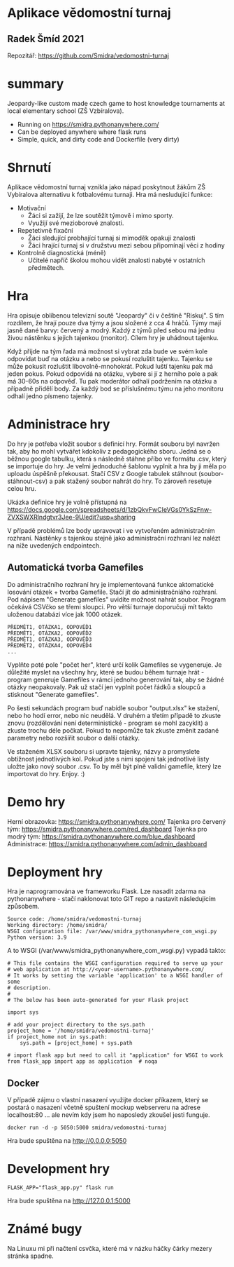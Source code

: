 # Aplikace vědomostní turnaj
## Radek Šmíd 2021
Repozitář: https://github.com/Smidra/vedomostni-turnaj

# summary
Jeopardy-like custom made czech game to host knowledge tournaments at local elementary school (ZŠ Vzbíralova).

- Running on https://smidra.pythonanywhere.com/
- Can be deployed anywhere where flask runs
- Simple, quick, and dirty code and Dockerfile (very dirty)


# Shrnutí
Aplikace vědomostní turnaj vznikla jako nápad poskytnout žákům ZŠ Vybíralova alternativu k fotbalovému turnaji. Hra má nesludující funkce:
- Motivační
	- Žáci si zažijí, že lze soutěžit týmově i mimo sporty.
	- Využijí své mezioborové znalosti.
- Repetetivně fixační
	- Žáci sledující probhající turnaj si mimoděk opakují znalosti
	- Žáci hrající turnaj si v družstvu mezi sebou připomínají věci z hodiny
- Kontrolně diagnostická (méně)
	- Učitelé napříč školou mohou vidět znalosti nabyté v ostatních předmětech.

# Hra
Hra opisuje oblíbenou televizní soutě "Jeopardy" či v češtině "Riskuj". S tím rozdílem, že hrají pouze dva týmy a jsou složené z cca 4 hráčů. Týmy mají jasně dané barvy: červený a modrý. Každý z týmů před sebou má jednu živou nástěnku s jejich tajenkou (monitor). Cílem hry je uhádnout tajenku.

Když přijde na tým řada má možnost si vybrat zda bude ve svém kole odpovídat buď na otázku a nebo se pokusí rozluštit tajenku. Tajenku se může pokusit rozluštit libovolně-mnohokrát. Pokud luští tajenku pak má jeden pokus. Pokud odpovídá na otázku, vybere si jí z herního pole a pak má 30-60s na odpověď. Tu pak moderátor odhalí podržením na otázku a případně přidělí body. Za každý bod se příslušnému týmu na jeho monitoru odhalí jedno písmeno tajenky.


# Administrace hry
Do hry je potřeba vložit soubor s definicí hry. Formát souboru byl navržen tak, aby ho mohl vytvářet kdokoliv z pedagogického sboru. Jedná se o běžnou google tabulku, která s následně stáhne příbo ve formátu .csv, který se importuje do hry. Je velmi jednoduché šablonu vyplnit a hra by ji měla po uploadu úspěšně překousat. Stačí CSV z Google tabulek stáhnout (soubor-stáhnout-csv) a pak stažený soubor nahrát do hry. To zároveň resetuje celou hru.

Ukázka definice hry je volně přístupná na https://docs.google.com/spreadsheets/d/1zbQkvFwCIeVGs0YkSzFnw-ZVXSWXRlndgtvr3Jee-9U/edit?usp=sharing

V případě problémů lze body upravovat i ve vytvořeném administračním rozhraní. Nástěnky s tajenkou stejně jako administrační rozhraní lez nalézt na níže uvedených endpointech.

## Automatická tvorba Gamefiles
Do administračního rozhraní hry je implementovaná funkce aktomatické losování otázek + tvorba Gamefile. Stačí jít do administračníáho rozhraní. Pod nápisem "Generate gamefiles" uvidíte možnost nahrát soubor. Program očekává CSVčko se třemi sloupci. Pro větší turnaje doporučuji mít takto uloženou databázi více jak 1000 otázek.

```
PŘEDMĚT1, OTÁZKA1, ODPOVĚĎ1
PŘEDMĚT1, OTÁZKA2, ODPOVĚĎ2
PŘEDMĚT1, OTÁZKA3, ODPOVĚĎ3
PŘEDMĚT2, OTÁZKA4, ODPOVĚĎ4
...
```

Vyplňte poté pole "počet her", které určí kolik Gamefiles se vygeneruje. Je důležité myslet na všechny hry, které se budou během turnaje hrát - program generuje Gamefiles v rámci jednoho generování tak, aby se žádné otázky neopakovaly. Pak už stačí jen vyplnit počet řádků a sloupců a stisknout "Generate gamefiles".

Po šesti sekundách program buď nabídle soubor "output.xlsx" ke stažení, nebo ho hodí error, nebo nic neudělá. V druhém a třetím případě to zkuste znovu (rozdělování není deterministické - program se mohl zacyklit) a zkuste trochu déle počkat. Pokud to nepomůže tak zkuste změnit zadané parametry nebo rozšířit soubor o další otázky.

Ve staženém XLSX souboru si upravte tajenky, názvy a promyslete obtížnost jednotlivých kol. Pokud jste s nimi spojeni tak jednotlivé listy uložte jako nový soubor .csv.  To by měl být plně validní gamefile, který lze importovat do hry. Enjoy. :)

# Demo hry
Herní obrazovka: https://smidra.pythonanywhere.com/
Tajenka pro červený tým: https://smidra.pythonanywhere.com/red_dashboard
Tajenka pro modrý tým: https://smidra.pythonanywhere.com/blue_dashboard
Administrace: https://smidra.pythonanywhere.com/admin_dashboard

# Deployment hry
Hra je naprogramována ve frameworku Flask. Lze nasadit zdarma na pythonanywhere - stačí naklonovat toto GIT repo a nastavit následujícím způsobem.

```
Source code: /home/smidra/vedomostni-turnaj
Working directory: /home/smidra/
WSGI configuration file: /var/www/smidra_pythonanywhere_com_wsgi.py
Python version: 3.9
```

A to WSGI (/var/www/smidra_pythonanywhere_com_wsgi.py) vypadá takto:

```
# This file contains the WSGI configuration required to serve up your
# web application at http://<your-username>.pythonanywhere.com/
# It works by setting the variable 'application' to a WSGI handler of some
# description.
#
# The below has been auto-generated for your Flask project

import sys

# add your project directory to the sys.path
project_home = '/home/smidra/vedomostni-turnaj'
if project_home not in sys.path:
    sys.path = [project_home] + sys.path

# import flask app but need to call it "application" for WSGI to work
from flask_app import app as application  # noqa
```

## Docker
V případě zájmu o vlastní nasazení využijte docker příkazem, který se postará o nasazení včetně spuštení mockup webserveru na adrese localhost:80
... ale nevím kdy jsem ho naposledy zkoušel jesti funguje.

```
docker run -d -p 5050:5000 smidra/vedomostni-turnaj
```

Hra bude spuštěna na http://0.0.0.0:5050


# Development hry

```
FLASK_APP="flask_app.py" flask run
```

Hra bude spuštěna na http://127.0.0.1:5000


# Známé bugy
Na Linuxu mi při načtení csvčka, které má v názku háčky čárky mezery stránka spadne.